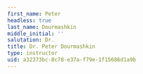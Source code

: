 ```yaml
---
first_name: Peter
headless: true
last_name: Dourmashkin
middle_initial: ''
salutation: Dr.
title: Dr. Peter Dourmashkin
type: instructor
uid: a32373bc-8c78-e37a-f79e-1f15686d1a9b
---
```

